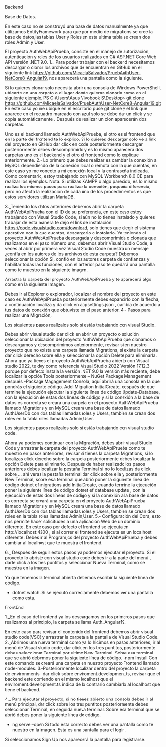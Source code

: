 
Backend


Base de Datos.

En este caso no se construyó una base de datos manualmente ya que utilizamos EntityFramework para que por medio de migrations se cree la base de datos,las tablas User y Roles en esta ultima tabla se crean dos roles Admin y User.


El proyecto AuthWebApiPrueba, consiste en el manejo de autorización, autenticación y roles de los usuarios realizados en C# ASP.NET Core Web API versión .NET 9.0.
1._ Para poder trabajar con el backend necesitamos descargar o clonar los archivos que de encuentran en GitHub en el siguiente link https://github.com/MicaelaSalvador/PruebAuthUser-NetCore8-Angular19,  nos  aparecerá una pantalla como la siguiente.
 
Si lo quieres clonar solo necesita abrir una consola de Windows PowerShell, ubicarte en una carpeta o el lugar donde quieras clonarlo como en el siguiente ejemplo.
PS C:\Users\Asus Vivobook S\Desktop> git  clone https://github.com/MicaelaSalvador/PruebAuthUser-NetCore8-Angular19.git
En este caso yo me ubiqué en el escritorio puse git clone y el link que aparece en el recuadro marcado con azul solo se debe dar un click y se copia  automáticamente .
Después de realizar un clon aparecerán dos carpetas.
   
Uno es el backend llamado AuthWebApiPrueba, el otro es el frontend que en la parte del frontend te lo explico.
Si lo quieres descargar solo ve a link del proyecto en GitHub dar click  en code posteriormente descargar posteriormente debes descomprimirlo y es lo mismo  aparecerá dos  carpetas uno es el backend  y el otro el frontend como lo explique anteriormente.
2.- Lo primero que debes realizar es cambiar la conexión a MySQL dependiendo de la conexión local o remota con la que cuentas, en este caso yo me conecto a mi conexión local y la contraseña indicada.
Como comentario, estoy trabajando con MySQL Workbench 8.0 CE para realizar los ejemplos.
Nota. Si utilizas XAMPP o algo parecido, es lo mismo realiza los mismos pasos para realizar la conexión, pequeña diferencia, pero no afecta la realización de cada uno de los procedimientos es que estos servidores utilizan MariaDB.   
  
3._Teniendo los datos anteriores debemos abrir la carpeta AuthWebApiPrueba con el ID de su preferencia, en este caso estoy trabajando con Visual Studio Code, si aún no lo tienes instalado y quieres trabajar de esta manera te dejo el link de instalación https://code.visualstudio.com/download, solo tienes que elegir el sistema operativo con la que cuentas, descargarlo e instalarlo. 
Ya teniendo el proyecto AuthWebApiPrueba descargada y descomprimida o clonada que realizamos en el paso número uno, debemos abrir Visual Studio Code, a veces al abrir por primera vez Visual Studio Code muestra un mensaje ¿confía en los autores de los archivos de esta carpeta? Debemos seleccionar la opción Si, confió en los autores carpeta de confianzas y habilitar todas las funciones, con el anterior paso te quedará una pantalla como te muestro en la siguiente imagen.
  

Arrastra la carpeta del proyecto AuthWebApiPrueba y te aparecerá algo como en la siguiente Imagen.
 
Debes ir al Explorer o explorador, localizar el nombre del proyecto en este caso es AuthWebApiPrueba posteriormente debes expandirlo con la flecha, a continuación localiza y da click en appsettings.json , cambia de acuerdo a tus  datos de  conexión que obtuviste  en el paso  anterior.
4.- Pasos para realizar una Migración,

Los siguientes pasos realízalos solo si estás trabajando con visual Studio.  

 Debes abrir visual studio dar click en abrir un proyecto o solución seleccionar la ubicación del proyecto AuthWebApiPrueba que clonamos o descargamos y descomprimimos anteriormente, revisar si en nuestro proyecto que no exista una carpeta llamada Migrations, si existe la carpeta dar click derecho sobre ella y seleccionar la opción Delete para eliminarla.
Ahora que ya tienes el proyecto AuthWebApiPrueba abierto con Visual studio 2022, te doy como referencia Visual Studio 2022 Versión 17.12.3 porque por defecto instala la versión .NET 9.0 la versión más reciente, debe localizar la opción Tools posteriormente – NuGet Package Management después   -Package Magagement Consola, aquí abrirá una consola en la que pondrás el siguiente código.
Add-Migration InitialCreate, después de que termine la ejecución ejecutar la siguiente línea de   código Update-Database, con la ejecución de estas dos líneas de código y si la conexión a la base de datos es correcta se creará una carpeta en el proyecto AuthWebApiPrueba llamado Migrations  y en  MySQL creará una  base de datos llamado  AuthUserDb  con dos tablas llamadas roles y Users, también se crean  dos roles en la tabla roles llamadas Admin,User.

Los siguientes pasos realízalos solo si estás trabajando con visual studio code.

Ahora ya podemos continuar con la Migración, debes abrir visual Studio Code y arrastrar la carpeta del proyecto AuthWebApiPrueba como te muestro en pasos anteriores, revisar si tienes la carpeta Migrations, si lo localizas click derecho sobre la carpeta posteriormente debes localizar la opción Delete para eliminarlo.
Después de haber realizado los pasos anteriores debes localizar la pestaña Terminal si no lo localizas da click sobre … ahí veras la pestaña terminal dar click sobre ella y posteriormente New Terminal, sobre esa terminal que abrió poner la siguiente línea de código dotnet ef migrations add InitialCreate, cuando termine la ejecución poner la siguiente línea de código dotnet ef database update , con la ejecución de estas dos líneas de código y si la conexión a la base de datos es correcta se creará una carpeta en el proyecto AuthWebApiPrueba llamado Migrations  y en  MySQL creará una  base de datos llamado  AuthUserDb  con dos tablas llamadas roles y Users, también se crean  dos roles en la tabla roles llamadas Admin,User.
5.- Configuración del Cors, esto nos permite hacer solicitudes a una aplicación Web de un dominio diferente.
En este caso por defecto el frontend se ejecuta en  http://localhost:4200 , si al correr el frontend se ejecuta   en un localhost diferente.
Debes ir al  Program,cs del proyecto  AuthWebApiPrueba  y debes  cambiar al localhost que te  muestra el frontend.
 
6._ Después de seguir estos pasos ya podemos ejecutar el proyecto. Si el  proyecto lo abriste  con visual studio  code  debes  ir  a la  parte del menú , darle  click a  los tres  puntitos  y seleccionar  Nueva Terminal,  como se muestra en la imagen.
 
Ya que tenemos la terminal abierta debemos escribir la siguiente línea de código.
- dotnet watch.
Si se ejecutó correctamente debemos ver una pantalla como  esta.
 
 
FrontEnd

1._En el caso del frontend ya los descargamos en los primeros pasos que realizamos al principio, la carpeta se llama Auth_Angular19.
 
En este caso para revisar el contenido del frontend debemos   abrir visual studio code(VSC)  y arrastrar la carpeta a la  pantalla de Visual Studio  Code.
2._Abrimos una nueva terminal como ya lo hicimos en  pasos  anteriores, ir al menú de  Visual studio  code, dar click en  los tres  puntitos, posteriormente  debes  seleccionar Terminal  por ultimo  New Terminal. Sobre esa terminal que se abrió debemos poner la siguiente  línea de código. 
-npm Install
Con este comando se creará una carpeta en nuestro proyecto Frontend llamado node-modules.
3.-Posteriormente localizar dentro del proyecto la carpeta de environments , dar click  sobre enviroment.development.ts, revisar que el backend  este corriendo  en el mismo localhost que  el enviroment.development.ts  indica de  lo contrario  cambiarlo  al localhost  que tiene el backend.
 

4._ Para ejecutar el proyecto, si no tienes abierto una consola debes ir al menú principal, dar click sobre los tres puntitos posteriormente debes seleccionar Terminal, en seguida nueva terminal.
Sobre esa terminal que se abrió debes poner la siguiente línea de código. 
- ng serve –open
Si todo esta correcto debes ver una pantalla como te nuestro en la imagen.
Esta es una pantalla para el login.
 

Si seleccionamos Sign Up nos aparecerá la pantalla para registrarse.
 

